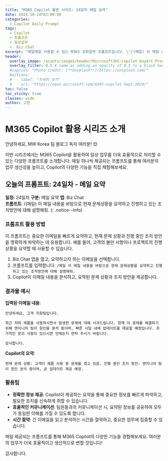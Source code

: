 ```yaml
---
title: "M365 Copilot 활용 시리즈: 24일차 메일 요약"
date: 2024-10-24T03:00:00
categories:
  - Copilot Daily Prompt
tags:
  - Copilot
  - 프롬프트
  - 일상업무
  -  Biz Chat
excerpt: "매일매일 사용할 수 있는 M365 코파일럿 프롬프트입니다. \"/(메일) 이 메일 내용을 바탕으로 현재 문제상황을 요약하고 진행하고 있는 조치방안에 대해 설명해줘.\""
header:
  overlay_image: /assets/images/header/Microsoft365-Copilot-KeyArt-Productivity-6K-01.png
  overlay_filter: 0.5 # same as adding an opacity of 0.5 to a black background
  #caption: "Photo credit: [**Unsplash**](https://unsplash.com)"
  #actions:
  #  - label: "자세히 보기"
  #    url: "https://news.microsoft.com/m365-copilot-Sept-2024/"
toc: false
toc_sticky: true
classes: wide
author: 고현
---
```


# M365 Copilot 활용 시리즈 소개

안녕하세요, MW Korea 팀 블로그 독자 여러분! 😊

이번 시리즈에서는 M365 Copilot을 활용하여 일상 업무를 더욱 효율적으로 처리할 수 있는 다양한 프롬프트를 소개합니다. 매일 하나씩 제공되는 프롬프트를 통해 여러분의 업무 생산성을 높이고, Copilot의 다양한 기능을 직접 체험해보세요.

## 오늘의 프롬프트: 24일차 - 메일 요약

**일정:** 24일차
**구분:** 메일 요약
**앱**: Biz Chat  
**프롬프트**: /(메일) 이 메일 내용을 바탕으로 현재 문제상황을 요약하고 진행하고 있는 조치방안에 대해 설명해줘.
{: .notice--info}

### 프롬프트 활용 방법
이 프롬프트는 중요한 이메일을 빠르게 요약하고, 현재 문제 상황과 진행 중인 조치 방안을 명확하게 파악하는 데 유용합니다. 예를 들어, 고객의 불만 사항이나 프로젝트의 진행 상황을 요약할 때 사용할 수 있습니다.

1. Biz Chat 앱을 열고, 요약하고자 하는 이메일을 선택합니다.
2. 프롬프트를 입력합니다: `/메일 이 메일 내용을 바탕으로 현재 문제상황을 요약하고 진행하고 있는 조치방안에 대해 설명해줘.`
3. Copilot이 이메일 내용을 분석하고, 요약된 문제 상황과 조치 방안을 제공합니다.

### 결과물 예시
**입력된 이메일 내용**:
```
안녕하세요, 고객 지원팀입니다.

최근 저희 제품을 사용하시면서 발생한 문제에 대해 사과드립니다. 현재 이 문제를 해결하기 위해 엔지니어 팀이 원인을 분석 중이며, 빠른 시일 내에 업데이트를 제공할 예정입니다. 추가적인 문의 사항이 있으시면 언제든지 연락 주시기 바랍니다.

감사합니다.
```

**Copilot의 요약**:
```
현재 문제 상황: 고객이 제품 사용 중 문제를 겪고 있음. 진행 중인 조치 방안: 엔지니어 팀이 원인 분석 중이며, 곧 업데이트 제공 예정.
```

### 활용팁
- **정확한 정보 제공**: Copilot이 제공하는 요약을 통해 중요한 정보를 빠르게 파악하고, 필요한 조치를 신속하게 취할 수 있습니다.
- **효율적인 커뮤니케이션**: 팀원들과의 커뮤니케이션 시, 요약된 정보를 공유하여 모두가 동일한 이해를 가질 수 있도록 합니다.
- **시간 절약**: 긴 이메일을 읽고 분석하는 시간을 절약하고, 중요한 업무에 집중할 수 있습니다.

매일 제공되는 프롬프트를 통해 M365 Copilot의 다양한 기능을 경험해보세요. 여러분의 업무가 더욱 효율적이고 생산적으로 변할 것입니다!

감사합니다.

